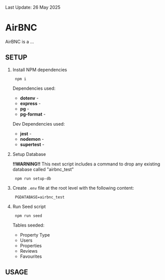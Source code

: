 Last Update: 26 May 2025


# AirBNC


AirBNC is a ...


## SETUP


1. Install NPM dependencies 

        npm i

    Dependencies used:

    - **dotenv** - 
    - **express** - 
    - **pg** - 
    - **pg-format** - 

    Dev Dependencies used:

    - **jest** - 
    - **nodemon** - 
    - **supertest** - 

2. Setup Database

    **!!WARNING!!** This next script includes a command to drop any existing database called "airbnc_test"

        npm run setup-db


3. Create `.env`  file at the root level with the following content:

        PGDATABASE=airbnc_test


4. Run Seed script

        npm run seed

    Tables seeded:
    - Property Type
    - Users
    - Properties
    - Reviews
    - Favourites


## USAGE